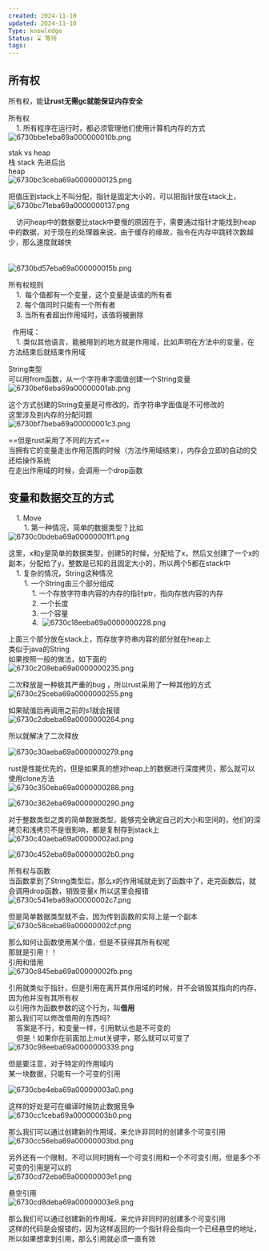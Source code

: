 ```yaml
---
created: 2024-11-10
updated: 2024-11-10
Type: knowledge
Status: ⌛️ 等待
tags:
---
```

## 所有权
所有权，能**让rust无需gc就能保证内存安全**  
  
所有权  
    1. 所有程序在运行时，都必须管理他们使用计算机内存的方式  
![6730bbe1eba69a000000010b.png](https://obsidian-pic-1317906728.cos.ap-nanjing.myqcloud.com/obsidian/6730bbe1eba69a000000010b.png)
  
stak vs heap  
栈 stack 先进后出  
heap  
![6730bc3ceba69a0000000125.png](https://obsidian-pic-1317906728.cos.ap-nanjing.myqcloud.com/obsidian/6730bc3ceba69a0000000125.png)
  
把值压到stack上不叫分配，指针是固定大小的，可以把指针放在stack上，  
![6730bc71eba69a0000000137.png](https://obsidian-pic-1317906728.cos.ap-nanjing.myqcloud.com/obsidian/6730bc71eba69a0000000137.png)
  
    访问heap中的数据要比stack中要慢的原因在于，需要通过指针才能找到heap中的数据，对于现在的处理器来说，由于缓存的缘故，指令在内存中跳转次数越少，那么速度就越快  
      
      
![6730bd57eba69a000000015b.png](https://obsidian-pic-1317906728.cos.ap-nanjing.myqcloud.com/obsidian/6730bd57eba69a000000015b.png)
  
所有权规则  
    1.  每个值都有一个变量，这个变量是该值的所有者   
    2. 每个值同时只能有一个所有者  
    3. 当所有者超出作用域时，该值将被删除  
  
  作用域：  
    1. 类似其他语言，能被用到的地方就是作用域，比如声明在方法中的变量，在方法结束后就结束作用域  
  
String类型  
可以用from函数，从一个字符串字面值创建一个String变量  
![6730bef6eba69a00000001ab.png](https://obsidian-pic-1317906728.cos.ap-nanjing.myqcloud.com/obsidian/6730bef6eba69a00000001ab.png)
  
这个方式创建的String变量是可修改的，而字符串字面值是不可修改的  
这里涉及到内存的分配问题  
![6730bf7beba69a00000001c3.png](https://obsidian-pic-1317906728.cos.ap-nanjing.myqcloud.com/obsidian/6730bf7beba69a00000001c3.png)
  
  
==但是rust采用了不同的方式==  
当拥有它的变量走出作用范围的时候（方法作用域结束），内存会立即的自动的交还给操作系统  
在走出作用域的时候，会调用一个drop函数  
  
## 变量和数据交互的方式  
    1. Move  
        1. 第一种情况，简单的数据类型？比如  
![6730c0bdeba69a00000001f1.png](https://obsidian-pic-1317906728.cos.ap-nanjing.myqcloud.com/obsidian/6730c0bdeba69a00000001f1.png)
  
这里，x和y是简单的数据类型，创建5的时候，分配给了x，然后又创建了一个x的副本，分配给了y，整数是已知的且固定大小的，所以两个5都在stack中  
    1. 复杂的情况，String这种情况  
        1. 一个String由三个部分组成  
            1. 一个存放字符串内容的内存的指针ptr，指向存放内容的内存  
            2. 一个长度  
            3. 一个容量  
            4.   ![6730c18eeba69a0000000228.png](https://obsidian-pic-1317906728.cos.ap-nanjing.myqcloud.com/obsidian/6730c18eeba69a0000000228.png)
  
上面三个部分放在stack上，而存放字符串内容的部分就在heap上  
类似于java的String  
如果按照一般的做法，如下面的  
![6730c208eba69a0000000235.png](https://obsidian-pic-1317906728.cos.ap-nanjing.myqcloud.com/obsidian/6730c208eba69a0000000235.png)
  
二次释放是一种极其严重的bug ，所以rust采用了一种其他的方式  
![6730c25ceba69a0000000255.png](https://obsidian-pic-1317906728.cos.ap-nanjing.myqcloud.com/obsidian/6730c25ceba69a0000000255.png)
  
如果赋值后再调用之前的s1就会报错  
![6730c2dbeba69a0000000264.png](https://obsidian-pic-1317906728.cos.ap-nanjing.myqcloud.com/obsidian/6730c2dbeba69a0000000264.png)
  
所以就解决了二次释放  
  
![6730c30aeba69a0000000279.png](https://obsidian-pic-1317906728.cos.ap-nanjing.myqcloud.com/obsidian/6730c30aeba69a0000000279.png)
  
rust是性能优先的，但是如果真的想对heap上的数据进行深度拷贝，那么就可以使用clone方法  
![6730c350eba69a0000000288.png](https://obsidian-pic-1317906728.cos.ap-nanjing.myqcloud.com/obsidian/6730c350eba69a0000000288.png)
  
![6730c362eba69a0000000290.png](https://obsidian-pic-1317906728.cos.ap-nanjing.myqcloud.com/obsidian/6730c362eba69a0000000290.png)
  
对于整数类型之类的简单数据类型，能够完全确定自己的大小和空间的，他们的深拷贝和浅拷贝不是很影响，都是复制存到stack上  
![6730c40aeba69a00000002ad.png](https://obsidian-pic-1317906728.cos.ap-nanjing.myqcloud.com/obsidian/6730c40aeba69a00000002ad.png)
  
![6730c452eba69a00000002b0.png](https://obsidian-pic-1317906728.cos.ap-nanjing.myqcloud.com/obsidian/6730c452eba69a00000002b0.png)
  
所有权与函数  
当函数拿到了String类型后，那么x的作用域就走到了函数中了，走完函数后，就会调用drop函数，销毁变量x 所以这里会报错  
![6730c541eba69a00000002c7.png](https://obsidian-pic-1317906728.cos.ap-nanjing.myqcloud.com/obsidian/6730c541eba69a00000002c7.png)
  
但是简单数据类型就不会，因为传到函数的实际上是一个副本  
![6730c58ceba69a00000002cf.png](https://obsidian-pic-1317906728.cos.ap-nanjing.myqcloud.com/obsidian/6730c58ceba69a00000002cf.png)
  
那么如何让函数使用某个值，但是不获得其所有权呢  
那就是引用！！  
引用和借用  
![6730c845eba69a00000002fb.png](https://obsidian-pic-1317906728.cos.ap-nanjing.myqcloud.com/obsidian/6730c845eba69a00000002fb.png)
  
引用就类似于指针，但是引用在离开其作用域的时候，并不会销毁其指向的内存，因为他并没有其所有权  
以引用作为函数参数的这个行为，叫**借用**  
那么我们可以修改借用的东西吗?  
    答案是不行，和变量一样，引用默认也是不可变的  
    但是！如果你在前面加上mut关键字，那么就可以可变了  
![6730c98eeba69a0000000339.png](https://obsidian-pic-1317906728.cos.ap-nanjing.myqcloud.com/obsidian/6730c98eeba69a0000000339.png)
  
但是要注意，对于特定的作用域内  
某一块数据，只能有一个可变的引用

![6730cbe4eba69a00000003a0.png](https://obsidian-pic-1317906728.cos.ap-nanjing.myqcloud.com/obsidian/6730cbe4eba69a00000003a0.png)
  
这样的好处是可在编译时候防止数据竞争  
![6730cc1ceba69a00000003b0.png](https://obsidian-pic-1317906728.cos.ap-nanjing.myqcloud.com/obsidian/6730cc1ceba69a00000003b0.png)
  
那么我们可以通过创建新的作用域，来允许非同时的创建多个可变引用  
![6730cc56eba69a00000003bd.png](https://obsidian-pic-1317906728.cos.ap-nanjing.myqcloud.com/obsidian/6730cc56eba69a00000003bd.png)
  
另外还有一个限制，不可以同时拥有一个可变引用和一个不可变引用，但是多个不可变的引用是可以的  
![6730cd72eba69a00000003e1.png](https://obsidian-pic-1317906728.cos.ap-nanjing.myqcloud.com/obsidian/6730cd72eba69a00000003e1.png)
  
悬空引用  
![6730cd8deba69a00000003e9.png](https://obsidian-pic-1317906728.cos.ap-nanjing.myqcloud.com/obsidian/6730cd8deba69a00000003e9.png)
  
那么我们可以通过创建新的作用域，来允许非同时的创建多个可变引用  
这样的代码是会报错的，因为这样返回的一个指针将会指向一个已经悬空的地址，所以如果想拿到引用，那么引用就必须一直有效